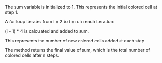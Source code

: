 The sum variable is initialized to 1. This represents the initial colored cell at step 1.

A for loop iterates from i = 2 to i = n. In each iteration:

(i - 1) * 4 is calculated and added to sum.

This represents the number of new colored cells added at each step.

The method returns the final value of sum, which is the total number of colored cells after n steps.